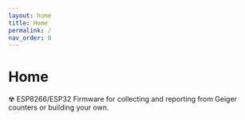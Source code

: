 ```yaml
---
layout: home
title: Home
permalink: /
nav_order: 0
---
```


# Home

☢ ESP8266/ESP32 Firmware for collecting and reporting from Geiger counters or building your own. 
